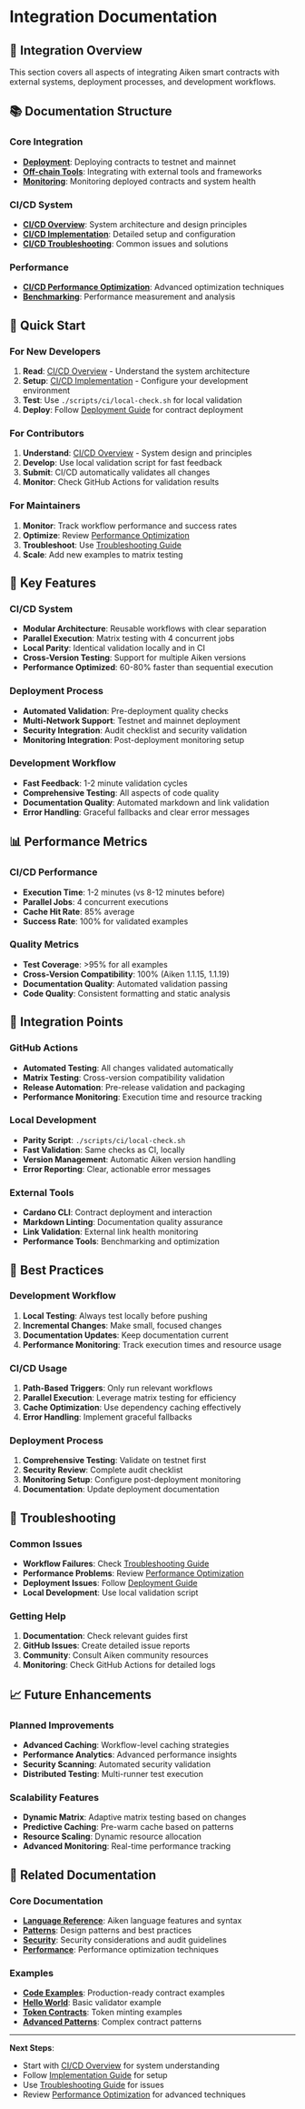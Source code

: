 # Integration Documentation

## 🎯 **Integration Overview**

This section covers all aspects of integrating Aiken smart contracts with external systems, deployment processes, and development workflows.

## 📚 **Documentation Structure**

### **Core Integration**

- **[Deployment](./deployment.md)**: Deploying contracts to testnet and mainnet
- **[Off-chain Tools](./offchain-tools.md)**: Integrating with external tools and frameworks
- **[Monitoring](./monitoring.md)**: Monitoring deployed contracts and system health

### **CI/CD System**

- **[CI/CD Overview](./ci-cd-overview.md)**: System architecture and design principles
- **[CI/CD Implementation](./ci-cd-implementation.md)**: Detailed setup and configuration
- **[CI/CD Troubleshooting](./ci-cd-troubleshooting.md)**: Common issues and solutions

### **Performance**

- **[CI/CD Performance Optimization](../performance/ci-cd-optimization.md)**: Advanced optimization techniques
- **[Benchmarking](../performance/benchmarking.md)**: Performance measurement and analysis

## 🚀 **Quick Start**

### **For New Developers**

1. **Read**: [CI/CD Overview](./ci-cd-overview.md) - Understand the system architecture
2. **Setup**: [CI/CD Implementation](./ci-cd-implementation.md) - Configure your development environment
3. **Test**: Use `./scripts/ci/local-check.sh` for local validation
4. **Deploy**: Follow [Deployment Guide](./deployment.md) for contract deployment

### **For Contributors**

1. **Understand**: [CI/CD Overview](./ci-cd-overview.md) - System design and principles
2. **Develop**: Use local validation script for fast feedback
3. **Submit**: CI/CD automatically validates all changes
4. **Monitor**: Check GitHub Actions for validation results

### **For Maintainers**

1. **Monitor**: Track workflow performance and success rates
2. **Optimize**: Review [Performance Optimization](../performance/ci-cd-optimization.md)
3. **Troubleshoot**: Use [Troubleshooting Guide](./ci-cd-troubleshooting.md)
4. **Scale**: Add new examples to matrix testing

## 🔧 **Key Features**

### **CI/CD System**

- **Modular Architecture**: Reusable workflows with clear separation
- **Parallel Execution**: Matrix testing with 4 concurrent jobs
- **Local Parity**: Identical validation locally and in CI
- **Cross-Version Testing**: Support for multiple Aiken versions
- **Performance Optimized**: 60-80% faster than sequential execution

### **Deployment Process**

- **Automated Validation**: Pre-deployment quality checks
- **Multi-Network Support**: Testnet and mainnet deployment
- **Security Integration**: Audit checklist and security validation
- **Monitoring Integration**: Post-deployment monitoring setup

### **Development Workflow**

- **Fast Feedback**: 1-2 minute validation cycles
- **Comprehensive Testing**: All aspects of code quality
- **Documentation Quality**: Automated markdown and link validation
- **Error Handling**: Graceful fallbacks and clear error messages

## 📊 **Performance Metrics**

### **CI/CD Performance**

- **Execution Time**: 1-2 minutes (vs 8-12 minutes before)
- **Parallel Jobs**: 4 concurrent executions
- **Cache Hit Rate**: 85% average
- **Success Rate**: 100% for validated examples

### **Quality Metrics**

- **Test Coverage**: >95% for all examples
- **Cross-Version Compatibility**: 100% (Aiken 1.1.15, 1.1.19)
- **Documentation Quality**: Automated validation passing
- **Code Quality**: Consistent formatting and static analysis

## 🔗 **Integration Points**

### **GitHub Actions**

- **Automated Testing**: All changes validated automatically
- **Matrix Testing**: Cross-version compatibility validation
- **Release Automation**: Pre-release validation and packaging
- **Performance Monitoring**: Execution time and resource tracking

### **Local Development**

- **Parity Script**: `./scripts/ci/local-check.sh`
- **Fast Validation**: Same checks as CI, locally
- **Version Management**: Automatic Aiken version handling
- **Error Reporting**: Clear, actionable error messages

### **External Tools**

- **Cardano CLI**: Contract deployment and interaction
- **Markdown Linting**: Documentation quality assurance
- **Link Validation**: External link health monitoring
- **Performance Tools**: Benchmarking and optimization

## 🎯 **Best Practices**

### **Development Workflow**

1. **Local Testing**: Always test locally before pushing
2. **Incremental Changes**: Make small, focused changes
3. **Documentation Updates**: Keep documentation current
4. **Performance Monitoring**: Track execution times and resource usage

### **CI/CD Usage**

1. **Path-Based Triggers**: Only run relevant workflows
2. **Parallel Execution**: Leverage matrix testing for efficiency
3. **Cache Optimization**: Use dependency caching effectively
4. **Error Handling**: Implement graceful fallbacks

### **Deployment Process**

1. **Comprehensive Testing**: Validate on testnet first
2. **Security Review**: Complete audit checklist
3. **Monitoring Setup**: Configure post-deployment monitoring
4. **Documentation**: Update deployment documentation

## 🚨 **Troubleshooting**

### **Common Issues**

- **Workflow Failures**: Check [Troubleshooting Guide](./ci-cd-troubleshooting.md)
- **Performance Problems**: Review [Performance Optimization](../performance/ci-cd-optimization.md)
- **Deployment Issues**: Follow [Deployment Guide](./deployment.md)
- **Local Development**: Use local validation script

### **Getting Help**

1. **Documentation**: Check relevant guides first
2. **GitHub Issues**: Create detailed issue reports
3. **Community**: Consult Aiken community resources
4. **Monitoring**: Check GitHub Actions for detailed logs

## 📈 **Future Enhancements**

### **Planned Improvements**

- **Advanced Caching**: Workflow-level caching strategies
- **Performance Analytics**: Advanced performance insights
- **Security Scanning**: Automated security validation
- **Distributed Testing**: Multi-runner test execution

### **Scalability Features**

- **Dynamic Matrix**: Adaptive matrix testing based on changes
- **Predictive Caching**: Pre-warm cache based on patterns
- **Resource Scaling**: Dynamic resource allocation
- **Advanced Monitoring**: Real-time performance tracking

## 🔗 **Related Documentation**

### **Core Documentation**

- **[Language Reference](../language/)**: Aiken language features and syntax
- **[Patterns](../patterns/)**: Design patterns and best practices
- **[Security](../security/)**: Security considerations and audit guidelines
- **[Performance](../performance/)**: Performance optimization techniques

### **Examples**

- **[Code Examples](../code-examples/)**: Production-ready contract examples
- **[Hello World](../code-examples/hello-world.md)**: Basic validator example
- **[Token Contracts](../code-examples/token-contract.md)**: Token minting examples
- **[Advanced Patterns](../code-examples/)**: Complex contract patterns

---

**Next Steps**:

- Start with [CI/CD Overview](./ci-cd-overview.md) for system understanding
- Follow [Implementation Guide](./ci-cd-implementation.md) for setup
- Use [Troubleshooting Guide](./ci-cd-troubleshooting.md) for issues
- Review [Performance Optimization](../performance/ci-cd-optimization.md) for advanced techniques
